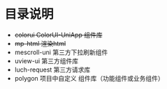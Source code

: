 # 目录说明

- ~~colorui       ColorUI-UniApp 组件库~~
- ~~mp-html       渲染html~~
- mescroll-uni    第三方下拉刷新组件
- uview-ui        第三方组件库
- luch-request    第三方请求库
- polygon         项目中自定义 组件库（功能组件或业务组件）
